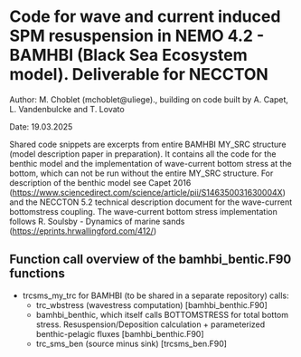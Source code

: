 # Code for wave and current induced SPM resuspension in NEMO 4.2 - BAMHBI (Black Sea Ecosystem model). Deliverable for NECCTON

Author: M. Choblet (mchoblet@uliege)., building on code built by A. Capet, L. Vandenbulcke and T. Lovato

Date: 19.03.2025 


Shared code snippets are excerpts from entire BAMHBI MY_SRC structure (model description paper in preparation). It contains all the code for the benthic model and the implementation of wave-current bottom stress at the bottom, which can not be run without the entire MY_SRC structure. 
For description of the benthic model see Capet 2016 (https://www.sciencedirect.com/science/article/pii/S146350031630004X) and the NECCTON 5.2 technical description document for the wave-current bottomstress coupling. The wave-current bottom stress implementation follows R. Soulsby - Dynamics of marine sands (https://eprints.hrwallingford.com/412/)

## Function call overview of the bamhbi_bentic.F90 functions

* trcsms_my_trc for BAMHBI (to be shared in a separate repository) calls:
	- trc_wbstress (wavestress computation) [bamhbi_benthic.F90]
	- bamhbi_benthic, which itself calls BOTTOMSTRESS for total bottom stress. Resuspension/Deposition calculation + parameterized benthic-pelagic fluxes [bamhbi_benthic.F90]
	- trc_sms_ben (source minus sink) [trcsms_ben.F90]
